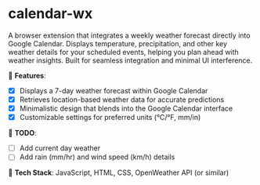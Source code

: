 # calendar-wx
A browser extension that integrates a weekly weather forecast directly into Google Calendar. Displays temperature, precipitation, and other key weather details for your scheduled events, helping you plan ahead with weather insights. Built for seamless integration and minimal UI interference.

🚀 **Features**:
- [X] Displays a 7-day weather forecast within Google Calendar
- [X] Retrieves location-based weather data for accurate predictions
- [X] Minimalistic design that blends into the Google Calendar interface
- [X] Customizable settings for preferred units (°C/°F, mm/in)

📃 **TODO**:
- [ ] Add current day weather
- [ ] Add rain (mm/hr) and wind speed (km/h) details

🔧 **Tech Stack**: JavaScript, HTML, CSS, OpenWeather API (or similar)
